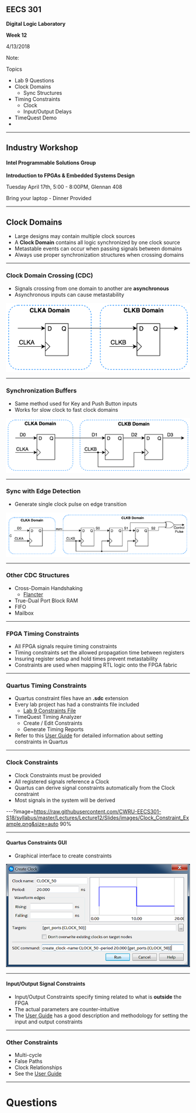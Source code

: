 ## EECS 301

**Digital Logic Laboratory**

**Week 12**

4/13/2018

Note:

Topics

* Lab 9 Questions
* Clock Domains
	* Sync Structures
* Timing Constraints
	* Clock
	* Input/Output Delays
* TimeQuest Demo
* 

---

## Industry Workshop

#### Intel Programmable Solutions Group

**Introduction to FPGAs & Embedded Systems Design**

Tuesday April 17th, 5:00 - 8:00PM, Glennan 408

Bring your laptop - Dinner Provided

---

## Clock Domains

* Large designs may contain multiple clock sources
* A **Clock Domain** contains all logic synchronized by one clock source
* Metastable events can occur when passing signals between domains
* Always use proper synchronization structures when crossing domains

---

### Clock Domain Crossing (CDC)

* Signals crossing from one domain to another are **asynchronous**
* Asynchronous inputs can cause metastability

![Clock Domain Crossing](https://raw.githubusercontent.com/CWRU-EECS301-S18/syllabus/master/Lectures/Lecture12/Slides/images/Clock_Domains_01.png)

---

### Synchronization Buffers

* Same method used for Key and Push Button inputs
* Works for slow clock to fast clock domains

![Clock Domain Crossing](https://raw.githubusercontent.com/CWRU-EECS301-S18/syllabus/master/Lectures/Lecture12/Slides/images/Clock_Domains_02.png)

---

### Sync with Edge Detection

* Generate single clock pulse on edge transition

![Clock Domain Crossing](https://raw.githubusercontent.com/CWRU-EECS301-S18/syllabus/master/Lectures/Lecture12/Slides/images/Clock_Domains_03.png)

---

### Other CDC Structures

* Cross-Domain Handshaking
	* [Flancter](https://www.doulos.com/knowhow/fpga/fastcounter/)
* True-Dual Port Block RAM
* FIFO
* Mailbox

---

### FPGA Timing Constraints

* All FPGA signals require timing constraints
* Timing constraints set the allowed propagation time between registers
* Insuring register setup and hold times prevent metastability
* Constraints are used when mapping RTL logic onto the FPGA fabric

---

### Quartus Timing Constraints

* Quartus constraint files have an **.sdc** extension
* Every lab project has had a constraints file included
	* [Lab 9 Constraints File](EECS301_Lab9_Project.sdc)
* TimeQuest Timing Analyzer
	* Create / Edit Constraints
	* Generate Timing Reports
* Refer to this [User Guide](http://www.alterawiki.com/uploads/3/3f/TimeQuest_User_Guide.pdf) for detailed information about setting constraints in Quartus

---

### Clock Constraints

* Clock Constraints must be provided
* All registered signals reference a Clock
* Quartus can derive signal constraints automatically from the Clock constraint
* Most signals in the system will be derived

---?image=https://raw.githubusercontent.com/CWRU-EECS301-S18/syllabus/master/Lectures/Lecture12/Slides/images/Clock_Constraint_Example.png&size=auto 90%

---

#### Quartus Constraints GUI

* Graphical interface to create constraints

![Create Clock GUI](https://raw.githubusercontent.com/CWRU-EECS301-S18/syllabus/master/Lectures/Lecture12/Slides/images/Timing_Create_Clock.png)

---

#### Input/Output Signal Constraints

* Input/Output Constraints specify timing related to what is **outside** the FPGA
* The actual parameters are counter-intuitive
* The [User Guide](http://www.alterawiki.com/uploads/3/3f/TimeQuest_User_Guide.pdf) has a good description and methodology for setting the input and output constraints 

---

### Other Constraints

* Multi-cycle
* False Paths
* Clock Relationships
* See the [User Guide](http://www.alterawiki.com/uploads/3/3f/TimeQuest_User_Guide.pdf)

---

# Questions

